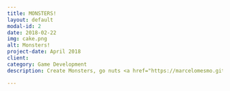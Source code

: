 ```yaml
---
title: MONSTERS!
layout: default
modal-id: 2
date: 2018-02-22
img: cake.png
alt: Monsters!
project-date: April 2018
client: 
category: Game Development
description: Create Monsters, go nuts <a href="https://marcelomesmo.github.io/Monsters">Play Online</a>. <a href="https://marcelomesmo.github.io/Monsters">Download at Google Play!</a>

---
```

